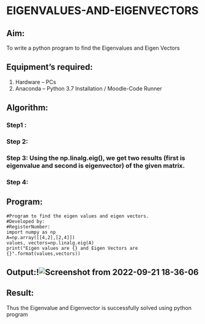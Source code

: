 # EIGENVALUES-AND-EIGENVECTORS
## Aim:
To write a python program to find the Eigenvalues and Eigen Vectors
## Equipment’s required:
1. 	Hardware – PCs
2. 	Anaconda – Python 3.7 Installation / Moodle-Code Runner
## Algorithm:
### Step1 : 
### Step 2: 
### Step 3: Using the np.linalg.eig(),  we get two results (first is eigenvalue and second is eigenvector) of the given matrix.
### Step 4: 

## Program:
```
#Program to find the eigen values and eigen vectors.
#Developed by: 
#RegisterNumber:
import numpy as np
A=np.array([[4,2],[2,4]])
values, vectors=np.linalg.eig(A)
print("Eigen values are {} and Eigen Vectors are {}".format(values,vectors))
```

## Output:!![Screenshot from 2022-09-21 18-36-06](https://user-images.githubusercontent.com/113497680/191511942-36e1a9ff-4baf-48f8-9f5b-09445787e022.png)

## Result:
Thus the Eigenvalue and Eigenvector is successfully solved using python program
